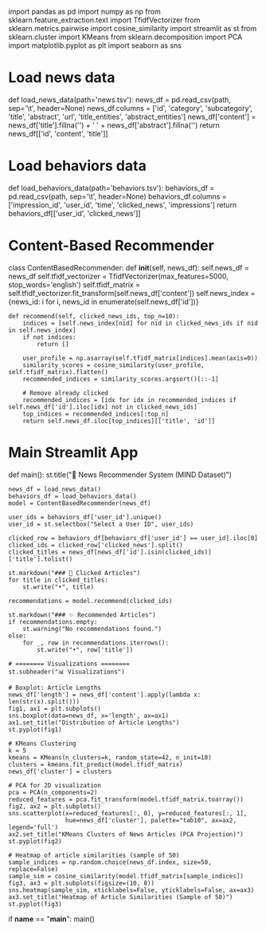 import pandas as pd
import numpy as np
from sklearn.feature_extraction.text import TfidfVectorizer
from sklearn.metrics.pairwise import cosine_similarity
import streamlit as st
from sklearn.cluster import KMeans
from sklearn.decomposition import PCA
import matplotlib.pyplot as plt
import seaborn as sns

# Load news data
def load_news_data(path='news.tsv'):
    news_df = pd.read_csv(path, sep='\t', header=None)
    news_df.columns = ['id', 'category', 'subcategory', 'title', 'abstract', 'url', 'title_entities', 'abstract_entities']
    news_df['content'] = news_df['title'].fillna('') + ' ' + news_df['abstract'].fillna('')
    return news_df[['id', 'content', 'title']]

# Load behaviors data
def load_behaviors_data(path='behaviors.tsv'):
    behaviors_df = pd.read_csv(path, sep='\t', header=None)
    behaviors_df.columns = ['impression_id', 'user_id', 'time', 'clicked_news', 'impressions']
    return behaviors_df[['user_id', 'clicked_news']]

# Content-Based Recommender
class ContentBasedRecommender:
    def __init__(self, news_df):
        self.news_df = news_df
        self.tfidf_vectorizer = TfidfVectorizer(max_features=5000, stop_words='english')
        self.tfidf_matrix = self.tfidf_vectorizer.fit_transform(self.news_df['content'])
        self.news_index = {news_id: i for i, news_id in enumerate(self.news_df['id'])}

    def recommend(self, clicked_news_ids, top_n=10):
        indices = [self.news_index[nid] for nid in clicked_news_ids if nid in self.news_index]
        if not indices:
            return []

        user_profile = np.asarray(self.tfidf_matrix[indices].mean(axis=0))
        similarity_scores = cosine_similarity(user_profile, self.tfidf_matrix).flatten()
        recommended_indices = similarity_scores.argsort()[::-1]

        # Remove already clicked
        recommended_indices = [idx for idx in recommended_indices if self.news_df['id'].iloc[idx] not in clicked_news_ids]
        top_indices = recommended_indices[:top_n]
        return self.news_df.iloc[top_indices][['title', 'id']]

# Main Streamlit App
def main():
    st.title("📰 News Recommender System (MIND Dataset)")

    news_df = load_news_data()
    behaviors_df = load_behaviors_data()
    model = ContentBasedRecommender(news_df)

    user_ids = behaviors_df['user_id'].unique()
    user_id = st.selectbox("Select a User ID", user_ids)

    clicked_row = behaviors_df[behaviors_df['user_id'] == user_id].iloc[0]
    clicked_ids = clicked_row['clicked_news'].split()
    clicked_titles = news_df[news_df['id'].isin(clicked_ids)]['title'].tolist()

    st.markdown("### 📰 Clicked Articles")
    for title in clicked_titles:
        st.write("•", title)

    recommendations = model.recommend(clicked_ids)

    st.markdown("### ✨ Recommended Articles")
    if recommendations.empty:
        st.warning("No recommendations found.")
    else:
        for _, row in recommendations.iterrows():
            st.write("•", row['title'])

    # ======== Visualizations ========
    st.subheader("📊 Visualizations")

    # Boxplot: Article Lengths
    news_df['length'] = news_df['content'].apply(lambda x: len(str(x).split()))
    fig1, ax1 = plt.subplots()
    sns.boxplot(data=news_df, x='length', ax=ax1)
    ax1.set_title("Distribution of Article Lengths")
    st.pyplot(fig1)

    # KMeans Clustering
    k = 5
    kmeans = KMeans(n_clusters=k, random_state=42, n_init=10)
    clusters = kmeans.fit_predict(model.tfidf_matrix)
    news_df['cluster'] = clusters

    # PCA for 2D visualization
    pca = PCA(n_components=2)
    reduced_features = pca.fit_transform(model.tfidf_matrix.toarray())
    fig2, ax2 = plt.subplots()
    sns.scatterplot(x=reduced_features[:, 0], y=reduced_features[:, 1],
                    hue=news_df['cluster'], palette="tab10", ax=ax2, legend='full')
    ax2.set_title("KMeans Clusters of News Articles (PCA Projection)")
    st.pyplot(fig2)

    # Heatmap of article similarities (sample of 50)
    sample_indices = np.random.choice(news_df.index, size=50, replace=False)
    sample_sim = cosine_similarity(model.tfidf_matrix[sample_indices])
    fig3, ax3 = plt.subplots(figsize=(10, 8))
    sns.heatmap(sample_sim, xticklabels=False, yticklabels=False, ax=ax3)
    ax3.set_title("Heatmap of Article Similarities (Sample of 50)")
    st.pyplot(fig3)

if __name__ == "__main__":
    main()
